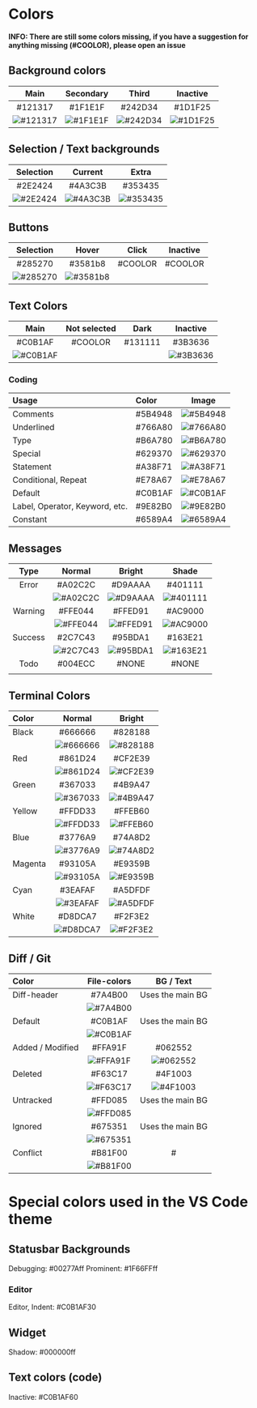 # Colors
**INFO: There are still some colors missing, if you have a suggestion for anything missing (#COOLOR), please open an issue**

## Background colors
| Main    | Secondary | Third   | Inactive |
| :-----: | :-------: | :-----: | :------: |
| #121317 | #1F1E1F   | #242D34 | #1D1F25  |
| ![#121317](https://raw.githubusercontent.com/TobiasDev/relaxed-dark/master/Resources/Colors/BG_Main.webp)        | ![#1F1E1F](https://raw.githubusercontent.com/TobiasDev/relaxed-dark/master/Resources/Colors/BG_Secondary.webp)          |![#242D34](https://raw.githubusercontent.com/TobiasDev/relaxed-dark/master/Resources/Colors/BG_Third.webp)          | ![#1D1F25](https://raw.githubusercontent.com/TobiasDev/relaxed-dark/master/Resources/Colors/BG_Inactive.webp)         |

## Selection / Text backgrounds
| Selection | Current | Extra   |
| :-------: | :-----: | :-----: |
| #2E2424   | #4A3C3B | #353435 |
| ![#2E2424](https://raw.githubusercontent.com/TobiasDev/relaxed-dark/master/Resources/Colors/BG_Sel_Main.webp)          | ![#4A3C3B](https://raw.githubusercontent.com/TobiasDev/relaxed-dark/master/Resources/Colors/BG_Sel_Current.webp)        | ![#353435](https://raw.githubusercontent.com/TobiasDev/relaxed-dark/master/Resources/Colors/BG_Sel_Extra.webp)        |

## Buttons
| Selection | Hover   | Click   | Inactive |
| :-------: | :-----: | :-----: | :------: |
| #285270   | #3581b8 | #COOLOR | #COOLOR  |
|  ![#285270](https://raw.githubusercontent.com/TobiasDev/relaxed-dark/master/Resources/Colors/BTN_Main.webp)         | ![#3581b8](https://raw.githubusercontent.com/TobiasDev/relaxed-dark/master/Resources/Colors/BTN_Hover.webp)        |         |          |

## Text Colors
| Main      | Not selected | Dark |Inactive   |
| :-------: | :----------: | :---: |:--------: |
| #C0B1AF   | #COOLOR      | #131111|#3B3636    |
|  ![#C0B1AF](https://raw.githubusercontent.com/TobiasDev/relaxed-dark/master/Resources/Colors/FG_Main.webp)         |              | | ![#3B3636](https://raw.githubusercontent.com/TobiasDev/relaxed-dark/master/Resources/Colors/FG_Inactive.webp)           |

### Coding
| Usage     | Color     | Image                                                                                                     |
| :---      | :-------- | :-----:                                                                                                   |
| Comments  | #5B4948   | ![#5B4948](https://raw.githubusercontent.com/TobiasDev/relaxed-dark/master/Resources/Colors/CODE_00.webp) |
| Underlined           | #766A80   | ![#766A80](https://raw.githubusercontent.com/TobiasDev/relaxed-dark/master/Resources/Colors/CODE_01.webp) |
| Type          | #B6A780   | ![#B6A780](https://raw.githubusercontent.com/TobiasDev/relaxed-dark/master/Resources/Colors/CODE_02.webp) |
| Special          | #629370   | ![#629370](https://raw.githubusercontent.com/TobiasDev/relaxed-dark/master/Resources/Colors/CODE_03.webp) |
| Statement | #A38F71   | ![#A38F71](https://raw.githubusercontent.com/TobiasDev/relaxed-dark/master/Resources/Colors/CODE_04.webp) |
| Conditional, Repeat          | #E78A67   | ![#E78A67](https://raw.githubusercontent.com/TobiasDev/relaxed-dark/master/Resources/Colors/CODE_05.webp) |
| Default          | #C0B1AF   | ![#C0B1AF](https://raw.githubusercontent.com/TobiasDev/relaxed-dark/master/Resources/Colors/CODE_06.webp) |
| Label, Operator, Keyword, etc.          | #9E82B0   | ![#9E82B0](https://raw.githubusercontent.com/TobiasDev/relaxed-dark/master/Resources/Colors/CODE_07.webp) |
| Constant          | #6589A4   | ![#6589A4](https://raw.githubusercontent.com/TobiasDev/relaxed-dark/master/Resources/Colors/CODE_08.webp) |

## Messages
| Type      | Normal    | Bright    | Shade     |
| :-------: | :-------: | :-------: | :-------: |
| Error     | #A02C2C   | #D9AAAA   | #401111   |
|           | ![#A02C2C](https://raw.githubusercontent.com/TobiasDev/relaxed-dark/master/Resources/Colors/MSG_Err_Normal.webp)          | ![#D9AAAA](https://raw.githubusercontent.com/TobiasDev/relaxed-dark/master/Resources/Colors/MSG_Err_Bright.webp)          | ![#401111](https://raw.githubusercontent.com/TobiasDev/relaxed-dark/master/Resources/Colors/MSG_Err_Shade.webp)          |
| Warning   | #FFE044   | #FFED91   | #AC9000    |
|           | ![#FFE044](https://raw.githubusercontent.com/TobiasDev/relaxed-dark/master/Resources/Colors/MSG_War_Normal.webp)          | ![#FFED91](https://raw.githubusercontent.com/TobiasDev/relaxed-dark/master/Resources/Colors/MSG_War_Bright.webp)          | ![#AC9000]()          |
| Success   | #2C7C43   | #95BDA1   | #163E21   |
|           | ![#2C7C43](https://raw.githubusercontent.com/TobiasDev/relaxed-dark/master/Resources/Colors/MSG_Suc_Normal.webp)          | ![#95BDA1](https://raw.githubusercontent.com/TobiasDev/relaxed-dark/master/Resources/Colors/MSG_Suc_Bright.webp)          | ![#163E21](https://raw.githubusercontent.com/TobiasDev/relaxed-dark/master/Resources/Colors/MSG_Suc_Shade.webp)          |
| Todo      | #004ECC   | #NONE     | #NONE     |
|           |           |           |           |

## Terminal Colors
| Color     | Normal    | Bright    |
| :-------- | :-------: | :-------: |
| Black     | #666666   | #828188   |
|           | ![#666666](https://raw.githubusercontent.com/TobiasDev/relaxed-dark/master/Resources/Colors/TERM_Black_Normal.webp)          | ![#828188](https://raw.githubusercontent.com/TobiasDev/relaxed-dark/master/Resources/Colors/TERM_Black_Bright.webp)          |
| Red       | #861D24   | #CF2E39   |
|           | ![#861D24](https://raw.githubusercontent.com/TobiasDev/relaxed-dark/master/Resources/Colors/TERM_Red_Normal.webp)          | ![#CF2E39](https://raw.githubusercontent.com/TobiasDev/relaxed-dark/master/Resources/Colors/TERM_Red_Bright.webp)          |
| Green     | #367033   | #4B9A47   |
|           | ![#367033](https://raw.githubusercontent.com/TobiasDev/relaxed-dark/master/Resources/Colors/TERM_Green_Normal.webp)          | ![#4B9A47](https://raw.githubusercontent.com/TobiasDev/relaxed-dark/master/Resources/Colors/TERM_Green_Bright.webp)          |
| Yellow    | #FFDD33   | #FFEB60   |
|           | ![#FFDD33](https://raw.githubusercontent.com/TobiasDev/relaxed-dark/master/Resources/Colors/TERM_Yellow_Normal.webp)          | ![#FFEB60](https://raw.githubusercontent.com/TobiasDev/relaxed-dark/master/Resources/Colors/TERM_Yellow_Bright.webp)          |
| Blue      | #3776A9   | #74A8D2   |
|           | ![#3776A9](https://raw.githubusercontent.com/TobiasDev/relaxed-dark/master/Resources/Colors/TERM_Blue_Normal.webp)          | ![#74A8D2](https://raw.githubusercontent.com/TobiasDev/relaxed-dark/master/Resources/Colors/TERM_Blue_Bright.webp)          |
| Magenta   | #93105A   | #E9359B   |
|           | ![#93105A](https://raw.githubusercontent.com/TobiasDev/relaxed-dark/master/Resources/Colors/TERM_Magenta_Normal.webp)          | ![#E9359B](https://raw.githubusercontent.com/TobiasDev/relaxed-dark/master/Resources/Colors/TERM_Magenta_Bright.webp)          |
| Cyan      | #3EAFAF   | #A5DFDF   |
|           | ![#3EAFAF](https://raw.githubusercontent.com/TobiasDev/relaxed-dark/master/Resources/Colors/TERM_Cyan_Normal.webp)          | ![#A5DFDF](https://raw.githubusercontent.com/TobiasDev/relaxed-dark/master/Resources/Colors/TERM_Cyan_Bright.webp)          |
| White     | #D8DCA7   | #F2F3E2   |
|           | ![#D8DCA7](https://raw.githubusercontent.com/TobiasDev/relaxed-dark/master/Resources/Colors/TERM_White_Normal.webp)          | ![#F2F3E2](https://raw.githubusercontent.com/TobiasDev/relaxed-dark/master/Resources/Colors/TERM_White_Bright.webp)          |

## Diff / Git
| Color                   | File-colors     | BG / Text               |
| :---------------------- | :-------------: | :---------------------: |
| Diff-header             | #7A4B00         | Uses the main BG        |
|                         | ![#7A4B00](https://raw.githubusercontent.com/TobiasDev/relaxed-dark/master/Resources/Colors/DIFF_Header.webp)                |                         |
| Default                 | #C0B1AF         | Uses the main BG        |
|                         | ![#C0B1AF](https://raw.githubusercontent.com/TobiasDev/relaxed-dark/master/Resources/Colors/FG_Main.webp)                |                         |
| Added / Modified        | #FFA91F         | #062552                 |
|                         | ![#FFA91F](https://raw.githubusercontent.com/TobiasDev/relaxed-dark/master/Resources/Colors/DIFF_AddedModified.webp)                | ![#062552](https://raw.githubusercontent.com/TobiasDev/relaxed-dark/master/Resources/Colors/DIFF_BG_AddedModified.webp)                        |
| Deleted                 | #F63C17         | #4F1003                 |
|                         | ![#F63C17](https://raw.githubusercontent.com/TobiasDev/relaxed-dark/master/Resources/Colors/DIFF_Deleted.webp)                | ![#4F1003](https://raw.githubusercontent.com/TobiasDev/relaxed-dark/master/Resources/Colors/DIFF_BG_Deleted.webp)                        |
| Untracked               | #FFD085         | Uses the main BG        |
|                         | ![#FFD085](https://raw.githubusercontent.com/TobiasDev/relaxed-dark/master/Resources/Colors/DIFF_Untracked.webp)                |                         |
| Ignored                 | #675351         | Uses the main BG        |
|                         | ![#675351](https://raw.githubusercontent.com/TobiasDev/relaxed-dark/master/Resources/Colors/DIFF_Ignored.webp)                |                         |
| Conflict                | #B81F00         | #                       |
|                         | ![#B81F00](https://raw.githubusercontent.com/TobiasDev/relaxed-dark/master/Resources/Colors/DIFF_Conflict.webp)                |                         |

# Special colors used in the VS Code theme
## Statusbar Backgrounds
Debugging: #00277Aff
Prominent: #1F66FFff

### Editor
Editor, Indent: #C0B1AF30

## Widget
Shadow: #000000ff

## Text colors (code)
Inactive: #C0B1AF60
